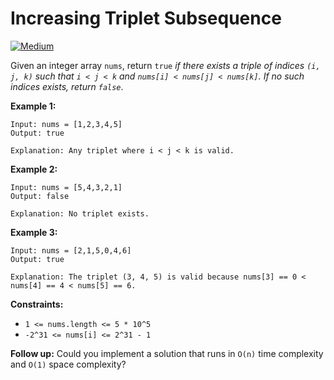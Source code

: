 # Increasing Triplet Subsequence

[![Medium](https://img.shields.io/badge/Difficulty-Medium-Yellow.svg)](https://github.com/aminariana/leetcode)

Given an integer array `nums`, return `true` *if there exists a triple of indices `(i, j, k)` such that `i < j < k` and `nums[i] < nums[j] < nums[k]`. If no such indices exists, return `false`*.

 

**Example 1:**
```
Input: nums = [1,2,3,4,5]
Output: true

Explanation: Any triplet where i < j < k is valid.
```
**Example 2:**
```
Input: nums = [5,4,3,2,1]
Output: false

Explanation: No triplet exists.
```
**Example 3:**
```
Input: nums = [2,1,5,0,4,6]
Output: true

Explanation: The triplet (3, 4, 5) is valid because nums[3] == 0 < nums[4] == 4 < nums[5] == 6.
```

**Constraints:**

- `1 <= nums.length <= 5 * 10^5`
- `-2^31 <= nums[i] <= 2^31 - 1`
 

**Follow up:** Could you implement a solution that runs in `O(n)` time complexity and `O(1)` space complexity?